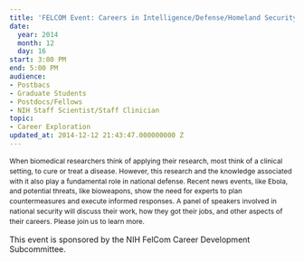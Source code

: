 ```yaml
---
title: 'FELCOM Event: Careers in Intelligence/Defense/Homeland Security'
date:
  year: 2014
  month: 12
  day: 16
start: 3:00 PM
end: 5:00 PM
audience:
- Postbacs
- Graduate Students
- Postdocs/Fellows
- NIH Staff Scientist/Staff Clinician
topic:
- Career Exploration
updated_at: 2014-12-12 21:43:47.000000000 Z
---
```

<span style="font-size: 12px; line-height: 17.8329830169678px;">When
biomedical researchers think of applying their research, most think of a
clinical setting, to cure or treat a disease. However, this research and
the knowledge associated with it also play a fundamental role in
national defense. Recent news events, like Ebola, and potential threats,
like bioweapons, show the need for experts to plan countermeasures and
execute informed responses. A panel of speakers involved in national
security will discuss their work, how they got their jobs, and other
aspects of their careers. Please join us to learn more.    </span>

This event is sponsored by the NIH FelCom Career Development
Subcommittee.

 
